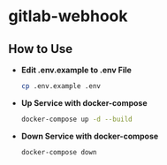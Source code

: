 # gitlab-webhook
## How to Use
- **Edit .env.example to .env File**
  ```sh
  cp .env.example .env
  ```
- **Up Service with docker-compose**
  ```sh
  docker-compose up -d --build
  ```
- **Down Service with docker-compose**
  ```sh
  docker-compose down
  ```